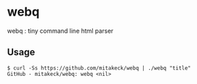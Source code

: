 # webq
webq : tiny command line html parser

## Usage

```
$ curl -Ss https://github.com/mitakeck/webq | ./webq "title"
GitHub - mitakeck/webq: webq <nil>
```

